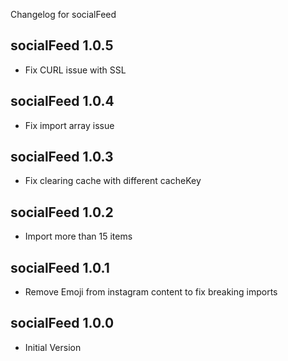 Changelog for socialFeed

socialFeed 1.0.5
---------------------------------
+ Fix CURL issue with SSL


socialFeed 1.0.4
---------------------------------
+ Fix import array issue


socialFeed 1.0.3
---------------------------------
+ Fix clearing cache with different cacheKey


socialFeed 1.0.2
---------------------------------
+ Import more than 15 items


socialFeed 1.0.1
---------------------------------
+ Remove Emoji from instagram content to fix breaking imports


socialFeed 1.0.0
---------------------------------
+ Initial Version

